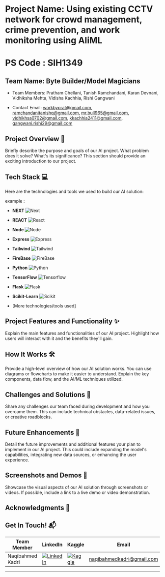 # Project Name: Using existing CCTV network for crowd management, crime prevention, and work monitoring using AIiML
# PS Code : SIH1349

## Team Name: Byte Builder/Model Magicians
- Team Members: Pratham Chellani, Tanish Ramchandani, Karan Devnani, Vidhiksha Mehta, Vidisha Kachhia, Rishi Gangwani 

- Contact Email: workbyprat@gmail.com, ramchandanitanishq@gmail.com, mr.bull965@gmail.com, vidhikhsa0702@gmail.com, kkachhia2411@gmail.com, gangwani.rishi29@gmail.com 


## Project Overview 🚀
Briefly describe the purpose and goals of our AI project. What problem does it solve? What's its significance? This section should provide an exciting introduction to our project.

## Tech Stack 💻

Here are the technologies and tools we used to build our AI solution:

example :

* **NEXT** <img src="https://img.shields.io/badge/next.js-000000?style=for-the-badge&logo=nextdotjs&logoColor=white" alt="Next">
* **REACT** <img src="https://img.shields.io/badge/-ReactJs-61DAFB?logo=react&logoColor=white&style=for-the-badge" alt="React">
* **Node** <img src="https://img.shields.io/badge/Node.js-43853D?style=for-the-badge&logo=node.js&logoColor=white" alt="Node">
* **Express** <img src="https://img.shields.io/badge/Express.js-404D59?style=for-the-badge" alt="Express">
* **Tailwind** <img src="https://img.shields.io/badge/tailwindcss-%2338B2AC.svg?style=for-the-badge&logo=tailwind-css&logoColor=white" alt="Tailwind">
* **FireBase** <img src="https://img.shields.io/badge/Firebase-039BE5?style=for-the-badge&logo=Firebase&logoColor=white" alt="FireBase">
* **Python** <img src="https://img.shields.io/badge/Python-3776AB?style=for-the-badge&logo=python" alt="Python">
* **TensorFlow**  <img src="https://img.shields.io/badge/TensorFlow-%23FF6F00.svg?style=for-the-badge&logo=TensorFlow&logoColor=white" alt="Tensorflow">
* **Flask**  <img src="https://img.shields.io/badge/flask-%23000.svg?style=for-the-badge&logo=flask&logoColor=white" alt="Flask">
* **Scikit-Learn** <img src="https://img.shields.io/badge/scikit--learn-%23F7931E.svg?style=for-the-badge&logo=scikit-learn&logoColor=white" alt="Scikit">
 
* [More technologies/tools used]


## Project Features and Functionality ✨
Explain the main features and functionalities of our AI project. Highlight how users will interact with it and the benefits they'll gain.

## How It Works 🛠️
Provide a high-level overview of how our AI solution works. You can use diagrams or flowcharts to make it easier to understand. Explain the key components, data flow, and the AI/ML techniques utilized.

## Challenges and Solutions 🧠
Share any challenges our team faced during development and how you overcame them. This can include technical obstacles, data-related issues, or creative roadblocks.

## Future Enhancements 🚧
Detail the future improvements and additional features your plan to implement in our AI project. This could include expanding the model's capabilities, integrating new data sources, or enhancing the user experience.

## Screenshots and Demos 📸
Showcase the visual aspects of our AI solution through screenshots or videos. If possible, include a link to a live demo or video demonstration.

## Acknowledgments 🙌


## Get In Touch! 📬


| Team Member | LinkedIn | Kaggle | Email |
|---|---|---|---|
| Naqibahmed Kadri | [![LinkedIn](https://img.shields.io/badge/LinkedIn-%230077B5.svg?style=for-the-badge&logo=linkedin)](https://www.linkedin.com/in/naqibahmed-kadri/) | [![Kaggle](https://img.shields.io/badge/Kaggle-%2320B2AA.svg?style=for-the-badge&logo=kaggle)](https://www.kaggle.com/nakibahmedkadri) | [naqibahmedkadri@gmail.com](mailto:naqibahmedkadri@gmail.com) |



---

